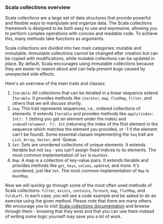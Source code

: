 ### Scala collections overview
Scala collections are a large set of data structures that provide powerful and flexible ways to manipulate and organize data. The Scala collections framework is designed to be both easy to use and expressive, allowing you to perform complex operations with concise and readable code. To achieve this, many methods take functions as arguments.

Scala collections are divided into two main categories: mutable and immutable. Immutable collections cannot be changed after creation but can be copied with modifications, while mutable collections can be updated in place. By default, Scala encourages using immutable collections because they are easier to reason about and can help prevent bugs caused by unexpected side effects.

Here's an overview of the main traits and classes:
1. `Iterable`: All collections that can be iterated in a linear sequence extend `Iterable`. It provides methods like `iterator`, `map`, `flatMap`, `filter`, and others that we will discuss shortly.
2. `Seq`: This trait represents sequences, i.e., ordered collections of elements. It extends `Iterable` and provides methods like `apply(index: Int): T` (letting you get an element under the index) and `indexOf(element: T): Int` (returning the index of the first element in the sequence which matches the element you provided, or -1 if the element can't be found). Some essential classes implementing the `Seq` trait are `List`, `Array`, `Vector`, and `Queue.
3. `Set`: Sets are unordered collections of unique elements. It extends Iterable but not `Seq` - you can't assign fixed indices to its elements. The most common implementation of `Set` is `HashSet`.
4. `Map`: A map is a collection of key-value pairs. It extends Iterable and provides methods like `get`, `keys`, `values`, `updated`, and more. It's unordered, just like `Set`. The most common implementation of `Map` is `HashMap`.

Now we will quickly go through some of the most often used methods of Scala collections: `filter`, `exists`, `contains`, `foreach`, `map`, `flatMap`, and `foldLeft`. In each case, you will see a code example and be asked to do an exercise using the given method. Please note that there are many others. We encourage you to visit [Scala collections documentation](https://www.scala-lang.org/api/current/scala/collection/index.html) and browse through them - knowing that they exist and that you can use them instead of writing some logic yourself may save you a lot of work.

